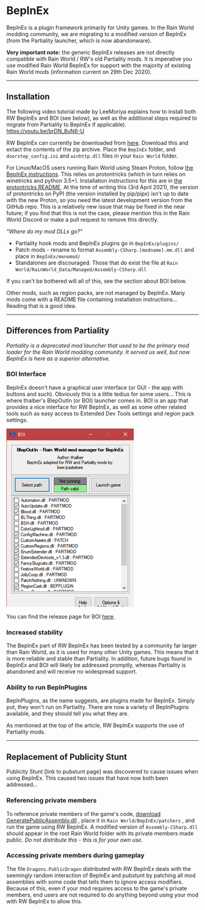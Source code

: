 # BepInEx

BepInEx is a plugin framework primarily for Unity games. In the Rain World modding community, we are migrating to a modified version of BepInEx (from the Partiality launcher, which is now abandonware). 

**Very important note:** the generic BepInEx releases are not directly compatible with Rain World / RW's old Partiality mods. It is imperative you use modified Rain World BepInEx for support with the majority of existing Rain World mods (information current on 29th Dec 2020).

---
## Installation

The following video tutorial made by LeeMoriya explains how to install both RW BepInEx and BOI (see below), as well as the additional steps required to migrate from Partiality to BepInEx if applicable). <https://youtu.be/brDN_8uN6-U>

RW BepInEx can currently be downloaded from [here](https://drive.google.com/file/d/1WcCCsS3ABBdO1aX-iJGeqeE07YE4Qv88/view). Download this and extact the contents of the zip archive. Place the `BepInEx` folder, and `doorstep_config.ini` and `winhttp.dll` files in your `Rain World` folder.

For Linux/MacOS users running Rain World using Steam Proton, follow [the BepInEx instructions](https://docs.bepinex.dev/articles/advanced/steam_interop.html#protonwine). This relies on protontricks (which in turn relies on winetricks and python 3.5+). Installation instructions for this are in [the protontricks README](https://github.com/Matoking/protontricks#installation). 
At the time of writing this (3rd April 2021), the version of protontricks on PyPI (the version installed by pip/pipx) isn't up to date with the new Proton, so you need the latest development version from the GitHub repo. This is a relatively new issue that may be fixed in the near future; if you find that this is not the case, please mention this in the Rain World Discord or make a pull request to remove this directly.

*"Where do my mod DLLs go?"*
- Partiality hook mods and BepInEx plugins go in `BepInEx/plugins/`
- Patch mods - rename to format `Assembly-CSharp.[modname].mm.dll` and place in `BepInEx/monomod/`
- Standalones are discouraged. Those that do exist the file at `Rain World/RainWorld_Data/Managed/Assembly-CSharp.dll`

If you can't be bothered will all of this, see the section about BOI below.

Other mods, such as region packs, are not managed by BepInEx. Many mods come with a README file containing installation instructions... Reading that is a good idea.

---

## Differences from Partiality

*Partiality is a deprecated mod launcher that used to be the primary mod loader for the Rain World modding community. It served us well, but now BepInEx is here as a superior alternative.*

### BOI Interface

BepInEx doesn't have a graphical user interface (or GUI - the app with buttons and such). Obviously this is a little tedius for some users... This is where thalber's BlepOutIn (or BOI) launcher comes in. BOI is an app that provides a nice interface for RW BepInEx, as well as some other related tools such as easy access to Extended Dev Tools settings and region pack settings.

![BOI](../../assets/BOI-main.png)

You can find the release page for BOI [here](https://github.com/thalber/BOI/releases/latest). 



### Increased stability

The BepInEx part of RW BepInEx has been tested by a community far larger than Rain World, as it is used for many other Unity games. This means that it is more reliable and stable than Partiality. In addition, future bugs found in BepInEx and BOI will likely be addressed promptly, whereas Partiality is abandoned and will receive no widespread support.



### Ability to run BepInPlugins

BepInPlugins, as the name suggests, are plugins made for BepInEx. Simply put, they won't run on Partiality. There are now a variety of BepInPlugins available, and they should tell you what they are.

As mentioned at the top of the article, RW BepInEx supports the use of Partiality mods.



---

## Replacement of Publicity Stunt

Publicity Stunt [link to pubstunt page] was discovered to cause issues when using BepInEx. This caused two issues that have now both been addressed...

### Referencing private members

To reference private members of the game's code, [download GeneratePublicAssembly.dll](https://beestuff.pythonanywhere.com/audb/api/mods/0/21/download/latest) , place it in `Rain World/BepInEx/patchers` , and run the game using RW BepInEx. A modified version of `Assembly-CSharp.dll` should appear in the root Rain World folder with its private members made public. *Do not distribute this - this is for your own use.* 

### Accessing private members during gameplay

The file `Dragons.PublicDragon` distributed with RW BepInEx deals with the seemingly random interaction of BepInEx and pubstunt by patching all mod assemblies with some code that tells them to ignore access modifiers. Because of this,  even if your mod requires access to the game's private members, end users are not required to do anything beyond using your mod with RW BepInEx to allow this.

